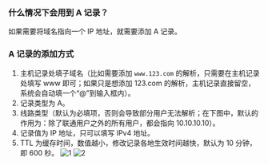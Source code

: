 ### 什么情况下会用到 A 记录？
如果需要将域名指向一个 IP 地址，就需要添加 A 记录。
### A 记录的添加方式
1. 主机记录处填子域名（比如需要添加 `www.123.com` 的解析，只需要在主机记录处填写 www 即可；如果只是想添加 123.com 的解析，主机记录直接留空，系统会自动填一个“@”到输入框内）。
2. 记录类型为 A。
3. 线路类型（默认为必填项，否则会导致部分用户无法解析；在下图中，默认的作用为：除了联通用户之外的所有用户，都会指向 10.10.10.10）。
4. 记录值为 IP 地址，只可以填写 IPv4 地址。
5. TTL 为缓存时间，数值越小，修改记录各地生效时间越快，默认为 10 分钟，即 600 秒。
![1](http://imgcache.tce.fsphere.cn/image/mc.qcloudimg.com/static/img/82400afe3c333b11ec5c35058fda4d61/image.png)
![2](http://imgcache.tce.fsphere.cn/image/mc.qcloudimg.com/static/img/14c8e2c1fb2ae27ab803393b478053b6/image.png)